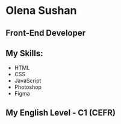 # Olena Sushan
## Front-End Developer

## My Skills:
* HTML
* CSS
* JavaScript
* Photoshop
* Figma

## My English Level - C1 (CEFR)
